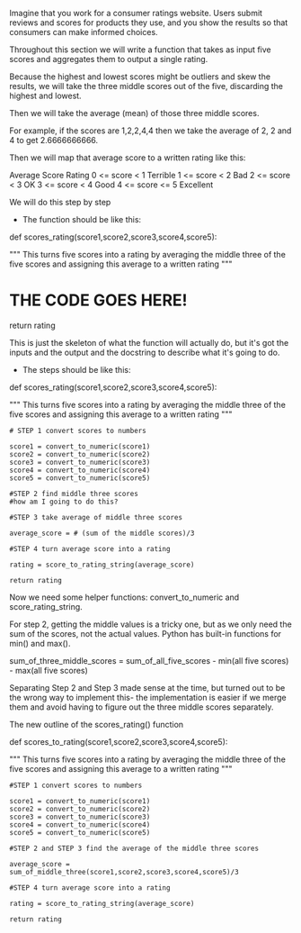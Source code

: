 Imagine that you work for a consumer ratings website. Users submit reviews and scores for products they use, and you show the results so that consumers can make informed choices.

Throughout this section we will write a function that takes as input five scores and aggregates them to output a single rating.

Because the highest and lowest scores might be outliers and skew the results, we will take the three middle scores out of the five, discarding the highest and lowest.

Then we will take the average (mean) of those three middle scores.

For example, if the scores are 1,2,2,4,4 then we take the average of 2, 2 and 4 to get 2.6666666666.

Then we will map that average score to a written rating like this:

Average Score	Rating
0 <= score < 1	Terrible
1 <= score < 2	Bad
2 <= score < 3	OK
3 <= score < 4	Good
4 <= score <= 5	Excellent

We will do this step by step

- The function should be like this:

def scores_rating(score1,score2,score3,score4,score5):

""" This turns five scores into a rating by averaging the middle three of the five scores and assigning this average to a written rating
"""
# THE CODE GOES HERE!

return rating

This is just the skeleton of what the function will actually do, but it's got the inputs and the output and the docstring to describe what it's going to do.

- The steps should be like this:
 
def scores_rating(score1,score2,score3,score4,score5):
    
""" This turns five scores into a rating by averaging the middle three of the five scores and assigning this average to a written rating
"""

    # STEP 1 convert scores to numbers

    score1 = convert_to_numeric(score1)
    score2 = convert_to_numeric(score2)
    score3 = convert_to_numeric(score3)
    score4 = convert_to_numeric(score4)
    score5 = convert_to_numeric(score5)

    #STEP 2 find middle three scores
    #how am I going to do this?

    #STEP 3 take average of middle three scores

    average_score = # (sum of the middle scores)/3

    #STEP 4 turn average score into a rating

    rating = score_to_rating_string(average_score)

    return rating
 

Now we need some helper functions: convert_to_numeric and score_rating_string. 

For step 2, getting the middle values is a tricky one, but as we only need the sum of the scores, not the actual values. Python has built-in functions for min() and max().

sum_of_three_middle_scores = sum_of_all_five_scores - min(all five scores) - max(all five scores)

Separating Step 2 and Step 3 made sense at the time, but turned out to be the wrong way to implement this- the implementation is easier if we merge them and avoid having to figure out the three middle scores separately. 

The new outline of the scores_rating() function

def scores_to_rating(score1,score2,score3,score4,score5):
    
""" This turns five scores into a rating by averaging the middle three of the five scores and assigning this average to a written rating
"""

    #STEP 1 convert scores to numbers

    score1 = convert_to_numeric(score1)
    score2 = convert_to_numeric(score2)
    score3 = convert_to_numeric(score3)
    score4 = convert_to_numeric(score4)
    score5 = convert_to_numeric(score5)

    #STEP 2 and STEP 3 find the average of the middle three scores

    average_score =  sum_of_middle_three(score1,score2,score3,score4,score5)/3

    #STEP 4 turn average score into a rating

    rating = score_to_rating_string(average_score)

    return rating
